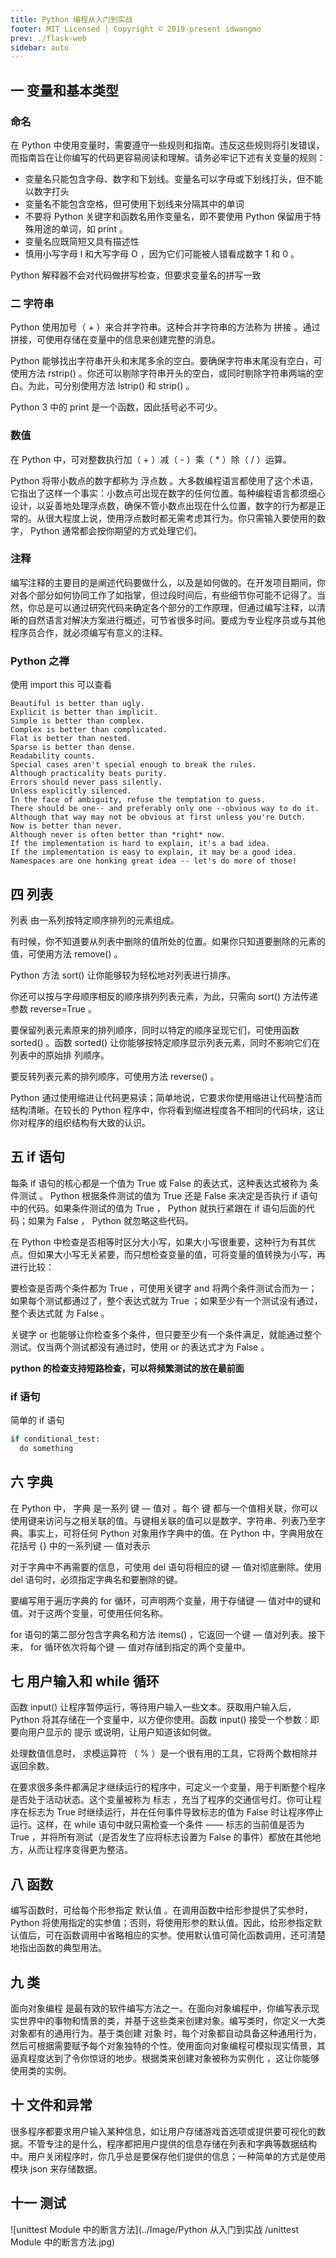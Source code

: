 ```yaml
---
title: Python 编程从入门到实战
footer: MIT Licensed | Copyright © 2019-present idwangmo
prev: ./flask-web
sidebar: auto
---
```


## 一 变量和基本类型

### 命名

在 Python 中使用变量时，需要遵守一些规则和指南。违反这些规则将引发错误，而指南旨在让你编写的代码更容易阅读和理解。请务必牢记下述有关变量的规则：

-   变量名只能包含字母、数字和下划线。变量名可以字母或下划线打头，但不能以数字打头
-   变量名不能包含空格，但可使用下划线来分隔其中的单词
-   不要将 Python 关键字和函数名用作变量名，即不要使用 Python 保留用于特殊用途的单词，如 print 。
-   变量名应既简短又具有描述性
-   慎用小写字母 l 和大写字母 O ，因为它们可能被人错看成数字 1 和 0 。

Python 解释器不会对代码做拼写检查，但要求变量名的拼写一致

### 二 字符串

Python 使用加号（ + ）来合并字符串。这种合并字符串的方法称为 拼接 。通过拼接，可使用存储在变量中的信息来创建完整的消息。

Python 能够找出字符串开头和末尾多余的空白。要确保字符串末尾没有空白，可使用方法 rstrip() 。你还可以剔除字符串开头的空白，或同时剔除字符串两端的空白。为此，可分别使用方法 lstrip() 和 strip() 。

Python 3 中的 print 是一个函数，因此括号必不可少。

### 数值

在 Python 中，可对整数执行加（ + ）减（ - ）乘（ \* ）除（ / ）运算。

Python 将带小数点的数字都称为 浮点数 。大多数编程语言都使用了这个术语，它指出了这样一个事实：小数点可出现在数字的任何位置。每种编程语言都须细心设计，以妥善地处理浮点数，确保不管小数点出现在什么位置，数字的行为都是正常的。从很大程度上说，使用浮点数时都无需考虑其行为。你只需输入要使用的数字， Python 通常都会按你期望的方式处理它们。

### 注释

编写注释的主要目的是阐述代码要做什么，以及是如何做的。在开发项目期间，你对各个部分如何协同工作了如指掌，但过段时间后，有些细节你可能不记得了。当然，你总是可以通过研究代码来确定各个部分的工作原理，但通过编写注释，以清晰的自然语言对解决方案进行概述，可节省很多时间。要成为专业程序员或与其他程序员合作，就必须编写有意义的注释。

### Python 之禅

使用 import this 可以查看

```
Beautiful is better than ugly.
Explicit is better than implicit.
Simple is better than complex.
Complex is better than complicated.
Flat is better than nested.
Sparse is better than dense.
Readability counts.
Special cases aren't special enough to break the rules.
Although practicality beats purity.
Errors should never pass silently.
Unless explicitly silenced.
In the face of ambiguity, refuse the temptation to guess.
There should be one-- and preferably only one --obvious way to do it.
Although that way may not be obvious at first unless you're Dutch.
Now is better than never.
Although never is often better than *right* now.
If the implementation is hard to explain, it's a bad idea.
If the implementation is easy to explain, it may be a good idea.
Namespaces are one honking great idea -- let's do more of those!
```

## 四 列表

列表 由一系列按特定顺序排列的元素组成。

有时候，你不知道要从列表中删除的值所处的位置。如果你只知道要删除的元素的值，可使用方法 remove() 。

Python 方法 sort() 让你能够较为轻松地对列表进行排序。

你还可以按与字母顺序相反的顺序排列列表元素，为此，只需向 sort() 方法传递参数 reverse=True 。

要保留列表元素原来的排列顺序，同时以特定的顺序呈现它们，可使用函数 sorted() 。函数 sorted() 让你能够按特定顺序显示列表元素，同时不影响它们在列表中的原始排
列顺序。

要反转列表元素的排列顺序，可使用方法 reverse() 。

Python 通过使用缩进让代码更易读；简单地说，它要求你使用缩进让代码整洁而结构清晰。在较长的 Python 程序中，你将看到缩进程度各不相同的代码块，这让你对程序的组织结构有大致的认识。

## 五 if 语句

每条 if 语句的核心都是一个值为 True 或 False 的表达式，这种表达式被称为 条件测试 。 Python 根据条件测试的值为 True 还是 False 来决定是否执行 if 语句中的代码。如果条件测试的值为 True ， Python 就执行紧跟在 if 语句后面的代码；如果为 False ， Python 就忽略这些代码。

在 Python 中检查是否相等时区分大小写，如果大小写很重要，这种行为有其优点。但如果大小写无关紧要，而只想检查变量的值，可将变量的值转换为小写，再进行比较：

要检查是否两个条件都为 True ，可使用关键字 and 将两个条件测试合而为一；如果每个测试都通过了，整个表达式就为 True ；如果至少有一个测试没有通过，整个表达式就
为 False 。

关键字 or 也能够让你检查多个条件，但只要至少有一个条件满足，就能通过整个测试。仅当两个测试都没有通过时，使用 or 的表达式才为 False 。

**python 的检查支持短路检查，可以将频繁测试的放在最前面**

### if 语句

简单的 if 语句

```python
if conditional_test:
  do something
```

## 六 字典

在 Python 中， 字典 是一系列 键 — 值对 。每个 键 都与一个值相关联，你可以使用键来访问与之相关联的值。与键相关联的值可以是数字、字符串、列表乃至字典。事实上，可将任何 Python 对象用作字典中的值。在 Python 中，字典用放在花括号 {} 中的一系列键 — 值对表示

对于字典中不再需要的信息，可使用 del 语句将相应的键 — 值对彻底删除。使用 del 语句时，必须指定字典名和要删除的键。

要编写用于遍历字典的 for 循环，可声明两个变量，用于存储键 — 值对中的键和值。对于这两个变量，可使用任何名称。

for 语句的第二部分包含字典名和方法 items() ，它返回一个键 — 值对列表。接下来， for 循环依次将每个键 — 值对存储到指定的两个变量中。

## 七 用户输入和 while 循环

函数 input() 让程序暂停运行，等待用户输入一些文本。获取用户输入后， Python 将其存储在一个变量中，以方便你使用。函数 input() 接受一个参数：即要向用户显示的 提示 或说明，让用户知道该如何做。

处理数值信息时， 求模运算符 （ % ）是一个很有用的工具，它将两个数相除并返回余数。

在要求很多条件都满足才继续运行的程序中，可定义一个变量，用于判断整个程序是否处于活动状态。这个变量被称为 标志 ，充当了程序的交通信号灯。你可让程序在标志为 True 时继续运行，并在任何事件导致标志的值为 False 时让程序停止运行。这样，在 while 语句中就只需检查一个条件 —— 标志的当前值是否为 True ，并将所有测试（是否发生了应将标志设置为 False 的事件）都放在其他地方，从而让程序变得更为整洁。

## 八 函数

编写函数时，可给每个形参指定 默认值 。在调用函数中给形参提供了实参时， Python 将使用指定的实参值；否则，将使用形参的默认值。因此，给形参指定默认值后，可在函数调用中省略相应的实参。使用默认值可简化函数调用，还可清楚地指出函数的典型用法。

## 九 类

面向对象编程 是最有效的软件编写方法之一。在面向对象编程中，你编写表示现实世界中的事物和情景的类，并基于这些类来创建对象。编写类时，你定义一大类对象都有的通用行为。基于类创建 对象 时，每个对象都自动具备这种通用行为，然后可根据需要赋予每个对象独特的个性。使用面向对象编程可模拟现实情景，其逼真程度达到了令你惊讶的地步。根据类来创建对象被称为实例化 ，这让你能够使用类的实例。

## 十 文件和异常

很多程序都要求用户输入某种信息，如让用户存储游戏首选项或提供要可视化的数据。不管专注的是什么，程序都把用户提供的信息存储在列表和字典等数据结构中。用户关闭程序时，你几乎总是要保存他们提供的信息；一种简单的方式是使用模块 json 来存储数据。

## 十一 测试

![unittest Module 中的断言方法](../Image/Python 从入门到实战 /unittest Module 中的断言方法.jpg)
